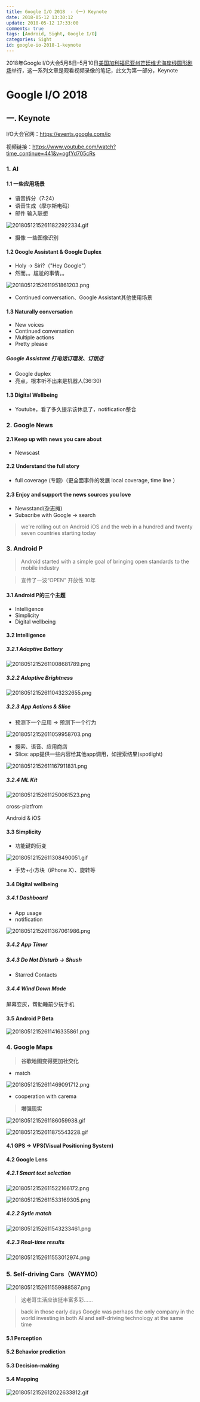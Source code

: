 ```yaml
---
title: Google I/O 2018  - (一) Keynote
date: 2018-05-12 13:30:12
update: 2018-05-12 17:33:00
comments: true
tags: [Android, Sight, Google I/O]
categories: Sight
id: google-io-2018-1-keynote
---
```

2018年Google I/O大会5月8日–5月10日[美国加利福尼亚州芒廷维尤海岸线圆形剧场](https://www.google.co.jp/search?newwindow=1&q=Shoreline+Amphitheatre&stick=H4sIAAAAAAAAAOPgE-LVT9c3NMxISjY2MUpJUeLUz9U3MM_NMkjSEs5OttJPLUvNKym2yslPTizJzM8DALTa4XIxAAAA&sa=X&ved=0ahUKEwjq-eeH8P_aAhWCwrwKHUG7BzgQmxMIqQEoATAP)举行，这一系列文章是观看视频录像的笔记，此文为第一部分，Keynote

<!---more--->

# Google I/O 2018

## 一. Keynote
I/O大会官网：https://events.google.com/io

视频链接：https://www.youtube.com/watch?time_continue=441&v=ogfYd705cRs

### 1. AI

#### 1.1 一些应用场景

- 语音拆分（7:24）
- 语音生成（摩尔斯电码）
- 邮件 输入联想

![20180512152611822922334.gif](http://7xravb.com1.z0.glb.clouddn.com/20180512152611822922334.gif)

- 摄像 一些图像识别

#### 1.2 Google Assistant & Google Duplex

- Holy -> Siri?（"Hey Google"）
- 然而。。尴尬的事情。。

![20180512152611951861203.png](http://7xravb.com1.z0.glb.clouddn.com/20180512152611951861203.png)

- Continued conversation、Google Assistant其他使用场景

#### 1.3 Naturally conversation

- New voices
- Continued conversation
- Multiple actions
- Pretty please

##### Google Assistant 打电话订理发、订饭店 

- Google duplex
- 亮点，根本听不出来是机器人(36:30)

#### 1.3 Digital Wellbeing

- Youtube，看了多久提示该休息了，notification整合

### 2. Google News

#### 2.1 Keep up with news you care about

- Newscast

#### 2.2 Understand the full story

- full coverage (专题)（更全面事件的发展 local coverage, time line ）

#### 2.3 Enjoy and support the news sources you love

- Newsstand(杂志摊)
- Subscribe with Google -> search

> we're rolling out on Android iOS and the web in a hundred and twenty seven countries starting today

### 3. Android P

> Android started with a simple goal of bringing open standards to the mobile industry

> 宣传了一波“OPEN” 开放性   10年

#### 3.1 Android P的三个主题

- Intelligence
- Simplicity 
- Digital wellbeing

#### 3.2 Intelligence

##### 3.2.1 Adaptive Battery

![20180512152611008681789.png](http://7xravb.com1.z0.glb.clouddn.com/20180512152611008681789.png)

##### 3.2.2 Adaptive Brightness

![20180512152611043232655.png](http://7xravb.com1.z0.glb.clouddn.com/20180512152611043232655.png)

##### 3.2.3 App Actions & Slice

- 预测下一个应用 -> 预测下一个行为

![20180512152611059958703.png](http://7xravb.com1.z0.glb.clouddn.com/20180512152611059958703.png)

- 搜索、语音、应用商店
- Slice: app提供一些内容给其他app调用，如搜索结果(spotlight)

![20180512152611167911831.png](http://7xravb.com1.z0.glb.clouddn.com/20180512152611167911831.png)

##### 3.2.4 ML Kit

![20180512152611250061523.png](http://7xravb.com1.z0.glb.clouddn.com/20180512152611250061523.png)

cross-platfrom

Android & iOS

#### 3.3 Simplicity

- 功能键的衍变

![20180512152611308490051.gif](http://7xravb.com1.z0.glb.clouddn.com/20180512152611308490051.gif)

- 手势+小方块（iPhone X）、旋转等

#### 3.4 Digital wellbeing

##### 3.4.1 Dashboard

- App usage
- notification

![20180512152611367061986.png](http://7xravb.com1.z0.glb.clouddn.com/20180512152611367061986.png)

##### 3.4.2 App Timer

##### 3.4.3 Do Not Disturb  -> Shush

- Starred Contacts

##### 3.4.4 Wind Down Mode

屏幕变灰，帮助睡前少玩手机

#### 3.5 Android P Beta

![20180512152611416335861.png](http://7xravb.com1.z0.glb.clouddn.com/20180512152611416335861.png)



### 4. Google Maps

> **谷歌地图变得更加社交化**

- match

![20180512152611469091712.png](http://7xravb.com1.z0.glb.clouddn.com/20180512152611469091712.png)

- cooperation with carema

> **增强现实**

![2018051215261186059938.gif](http://7xravb.com1.z0.glb.clouddn.com/2018051215261186059938.gif)

![20180512152611875543228.gif](http://7xravb.com1.z0.glb.clouddn.com/20180512152611875543228.gif)

#### 4.1 GPS -> VPS(Visual Positioning System)

#### 4.2 Google Lens

##### 4.2.1 Smart text selection

![20180512152611522166172.png](http://7xravb.com1.z0.glb.clouddn.com/20180512152611522166172.png)

![20180512152611533169305.png](http://7xravb.com1.z0.glb.clouddn.com/20180512152611533169305.png)

##### 4.2.2 Sytle match

![20180512152611543233461.png](http://7xravb.com1.z0.glb.clouddn.com/20180512152611543233461.png)

##### 4.2.3 Real-time results

![20180512152611553012974.png](http://7xravb.com1.z0.glb.clouddn.com/20180512152611553012974.png)

### 5. Self-driving Cars（WAYMO）

![20180512152611559988587.png](http://7xravb.com1.z0.glb.clouddn.com/20180512152611559988587.png)

> 这老哥生活应该挺丰富多彩……

> back in those early days Google was perhaps the only company in the world investing in both AI and self-driving technology at the same time 

#### 5.1 Perception

#### 5.2 Behavior prediction

#### 5.3 Decision-making

#### 5.4 Mapping



![20180512152612022633812.gif](http://7xravb.com1.z0.glb.clouddn.com/20180512152612022633812.gif)







